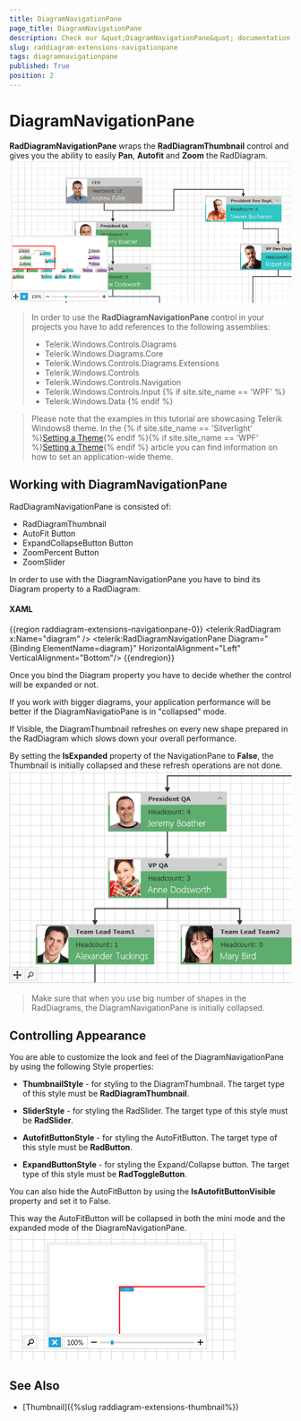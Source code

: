```yaml
---
title: DiagramNavigationPane
page_title: DiagramNavigationPane
description: Check our &quot;DiagramNavigationPane&quot; documentation article for the RadDiagram {{ site.framework_name }} control.
slug: raddiagram-extensions-navigationpane
tags: diagramnavigationpane
published: True
position: 2
---
```


# DiagramNavigationPane

__RadDiagramNavigationPane__ wraps the __RadDiagramThumbnail__ control and gives you the ability to easily __Pan__, __Autofit__ and __Zoom__ the RadDiagram.
![raddiagram-extensions-navigationpane](images/raddiagram-extensions-navigationpane.png)

>In order to use the __RadDiagramNavigationPane__ control in your projects you have to add references to the following assemblies:
>	- Telerik.Windows.Controls.Diagrams
>	- Telerik.Windows.Diagrams.Core
>	- Telerik.Windows.Controls.Diagrams.Extensions
>	- Telerik.Windows.Controls
>	- Telerik.Windows.Controls.Navigation
>	- Telerik.Windows.Controls.Input
{% if site.site_name == 'WPF' %}
>	- Telerik.Windows.Data
{% endif %}

<!-- -->
>Please note that the examples in this tutorial are showcasing Telerik Windows8 theme. In the {% if site.site_name == 'Silverlight' %}[Setting a Theme](http://www.telerik.com/help/silverlight/common-styling-apperance-setting-theme.html#Setting_Application-Wide_Built-In_Theme_in_the_Code-Behind){% endif %}{% if site.site_name == 'WPF' %}[Setting a Theme](http://www.telerik.com/help/wpf/common-styling-apperance-setting-theme-wpf.html#Setting_Application-Wide_Built-In_Theme_in_the_Code-Behind){% endif %} article you can find information on how to set an application-wide theme.

## Working with DiagramNavigationPane

RadDiagramNavigationPane is consisted of:

* RadDiagramThumbnail
* AutoFit Button
* ExpandCollapseButton Button
* ZoomPercent Button
* ZoomSlider

In order to use with the DiagramNavigationPane you have to bind its Diagram property to a RadDiagram:		

#### __XAML__
{{region raddiagram-extensions-navigationpane-0}}
	<telerik:RadDiagram x:Name="diagram" />
	<telerik:RadDiagramNavigationPane Diagram="{Binding ElementName=diagram}"
								      HorizontalAlignment="Left"
   									  VerticalAlignment="Bottom"/>
{{endregion}}

Once you bind the Diagram property you have to decide whether the control will be expanded or not.

If you work with bigger diagrams, your application performance will be better if the DiagramNavigatioPane is in "collapsed" mode.

If Visible, the DiagramThumbnail refreshes on every new shape prepared in the RadDiagram which slows down your overall performance.

By setting the __IsExpanded__ property of the NavigationPane to __False__, the Thumbnail is initially collapsed and these refresh operations are not done.
![raddiagram-extension-navigationpane-collapsed](images/raddiagram-extension-navigationpane-collapsed.png)

>Make sure that when you use big number of shapes in the RadDiagrams, the DiagramNavigationPane is initially collapsed.

## Controlling Appearance

You are able to customize the look and feel of the DiagramNavigationPane by using the following Style properties:

* __ThumbnailStyle__ - for styling to the DiagramThumbnail. The target type of this style must be __RadDiagramThumbnail__.			

* __SliderStyle__ - for styling the RadSlider. The target type of this style must be __RadSlider__.			

* __AutofitButtonStyle__ - for styling the AutoFitButton. The target type of this style must be __RadButton__.			

* __ExpandButtonStyle__ - for styling the Expand/Collapse button. The target type of this style must be __RadToggleButton__.			

You can also hide the AutoFitButton by using the __IsAutofitButtonVisible__ property and set it to False.		

This way the AutoFitButton will be collapsed in both the mini mode and the expanded mode of the DiagramNavigationPane. 
![raddiagram-extensions-navigationpane-autofitcollapsed](images/raddiagram-extensions-navigationpane-autofitcollapsed.png)

## See Also
 * [Thumbnail]({%slug raddiagram-extensions-thumbnail%})
